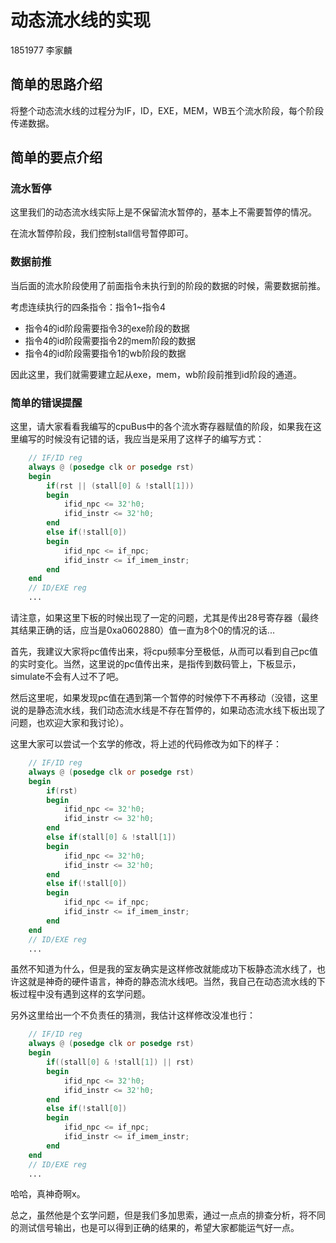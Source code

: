 # 动态流水线的实现

1851977 李家麟

## 简单的思路介绍

将整个动态流水线的过程分为IF，ID，EXE，MEM，WB五个流水阶段，每个阶段传递数据。

## 简单的要点介绍

### 流水暂停

这里我们的动态流水线实际上是不保留流水暂停的，基本上不需要暂停的情况。

在流水暂停阶段，我们控制stall信号暂停即可。

### 数据前推

当后面的流水阶段使用了前面指令未执行到的阶段的数据的时候，需要数据前推。

考虑连续执行的四条指令：指令1~指令4

- 指令4的id阶段需要指令3的exe阶段的数据
- 指令4的id阶段需要指令2的mem阶段的数据
- 指令4的id阶段需要指令1的wb阶段的数据

因此这里，我们就需要建立起从exe，mem，wb阶段前推到id阶段的通道。

### 简单的错误提醒

这里，请大家看看我编写的cpuBus中的各个流水寄存器赋值的阶段，如果我在这里编写的时候没有记错的话，我应当是采用了这样子的编写方式：

```verilog
    // IF/ID reg
    always @ (posedge clk or posedge rst)
    begin
        if(rst || (stall[0] & !stall[1]))
        begin
            ifid_npc <= 32'h0;
            ifid_instr <= 32'h0; 
        end
        else if(!stall[0])
        begin
            ifid_npc <= if_npc;
            ifid_instr <= if_imem_instr;
        end
    end
    // ID/EXE reg
    ...
```

请注意，如果这里下板的时候出现了一定的问题，尤其是传出28号寄存器（最终其结果正确的话，应当是0xa0602880）值一直为8个0的情况的话...

首先，我建议大家将pc值传出来，将cpu频率分至极低，从而可以看到自己pc值的实时变化。当然，这里说的pc值传出来，是指传到数码管上，下板显示，simulate不会有人过不了吧。

然后这里呢，如果发现pc值在遇到第一个暂停的时候停下不再移动（没错，这里说的是静态流水线，我们动态流水线是不存在暂停的，如果动态流水线下板出现了问题，也欢迎大家和我讨论）。

这里大家可以尝试一个玄学的修改，将上述的代码修改为如下的样子：

```verilog
    // IF/ID reg
    always @ (posedge clk or posedge rst)
    begin
        if(rst)
        begin
            ifid_npc <= 32'h0;
            ifid_instr <= 32'h0; 
        end
        else if(stall[0] & !stall[1])
        begin
            ifid_npc <= 32'h0;
            ifid_instr <= 32'h0; 
        end
        else if(!stall[0])
        begin
            ifid_npc <= if_npc;
            ifid_instr <= if_imem_instr;
        end
    end
    // ID/EXE reg
    ...
```

虽然不知道为什么，但是我的室友确实是这样修改就能成功下板静态流水线了，也许这就是神奇的硬件语言，神奇的静态流水线吧。当然，我自己在动态流水线的下板过程中没有遇到这样的玄学问题。

另外这里给出一个不负责任的猜测，我估计这样修改没准也行：

```verilog
    // IF/ID reg
    always @ (posedge clk or posedge rst)
    begin
        if((stall[0] & !stall[1]) || rst)
        begin
            ifid_npc <= 32'h0;
            ifid_instr <= 32'h0; 
        end
        else if(!stall[0])
        begin
            ifid_npc <= if_npc;
            ifid_instr <= if_imem_instr;
        end
    end
    // ID/EXE reg
    ...
```

哈哈，真神奇啊x。

总之，虽然他是个玄学问题，但是我们多加思索，通过一点点的排查分析，将不同的测试信号输出，也是可以得到正确的结果的，希望大家都能运气好一点。